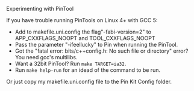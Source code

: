 Experimenting with PinTool

If you have trouble running PinTools on Linux 4+ with GCC 5:
* Add to makefile.uni.config the flag"-fabi-version=2" to APP_CXXFLAGS_NOOPT and TOOL_CXXFLAGS_NOOPT
* Pass the parameter "-ifeellucky" to Pin when running the PinTool.
* Got the "fatal error: bits/c++config.h: No such file or directory" error? You need gcc's multilibs.
* Want a 32bit PinTool? Run `make TARGET=ia32`.
* Run `make help-run` for an idead of the command to be run.

Or just copy my makefile.uni.config file to the Pin Kit Config folder.
